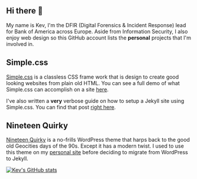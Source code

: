 ## Hi there 👋

My name is Kev, I'm the DFIR (Digital Forensics & Incident Response) lead for Bank of America across Europe. Aside from Information Security, I also enjoy web design so this GitHub account lists the **personal** projects that I'm involved in.

## Simple.css

[Simple.css](https://simplecss.org) is a classless CSS frame work that is design to create good looking websites from plain old HTML. You can see a full demo of what Simple.css can accomplish on a site [here](https://simplecss.org/demo).

I've also written a **very** verbose guide on how to setup a Jekyll site using Simple.css. You can find that post [right here](https://kevq.uk/how-to-build-jekyll-site-simple-css/).

## Nineteen Quirky

[Nineteen Quirky](https://github.com/kevquirk/nineteen-quirky) is a no-frills WordPress theme that harps back to the good old Geocities days of the 90s. Except it has a modern twist. I used to use this theme on my [personal site](https://kevq.uk) before deciding to migrate from WordPress to Jekyll.

[![Kev's GitHub stats](https://github-readme-stats.vercel.app/api?username=kevquirk)](https://github.com/kevquirk)
